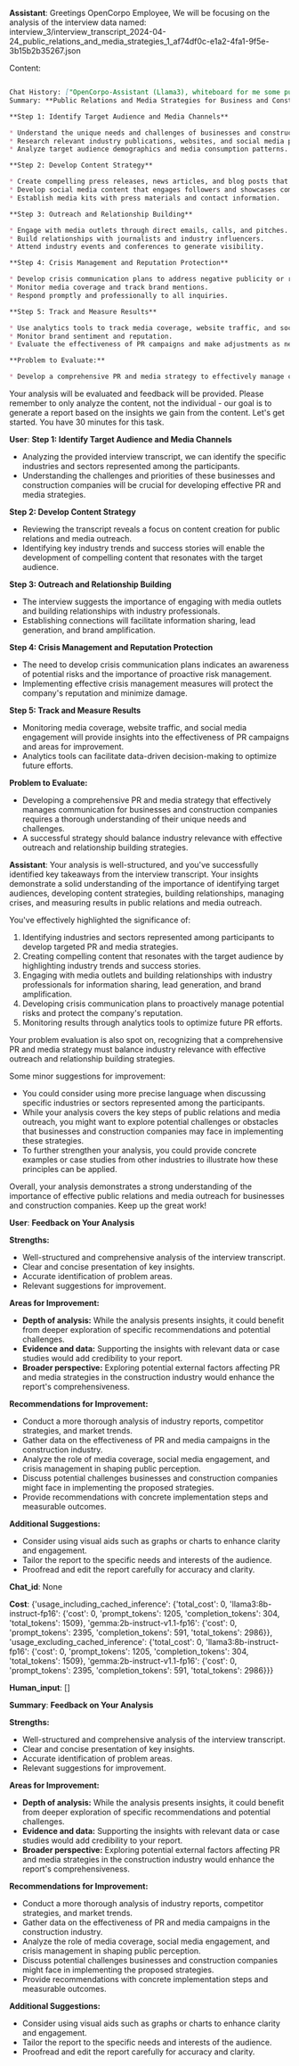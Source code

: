 **Assistant**: Greetings OpenCorpo Employee, We will be focusing on the analysis of the interview data named: interview_3/interview_transcript_2024-04-24_public_relations_and_media_strategies_1_af74df0c-e1a2-4fa1-9f5e-3b15b2b35267.json 


 Content: 

 ```md

 Chat History: ["OpenCorpo-Assistant (Llama3), whiteboard for me some public relations and media strategies. Propose a solution for business and construction management. I will evaluate your answers and give my feedback, then propose a problem to you. You will answer and I will evaluate. Let's now begin. You have 30 minutes.", '**Public Relations and Media Strategies for Business and Construction Management**\n\n**Step 1: Identify Target Audience and Media Channels**\n\n* Understand the unique needs and challenges of businesses and construction companies.\n* Research relevant industry publications, websites, and social media platforms.\n* Analyze target audience demographics and media consumption patterns.\n\n**Step 2: Develop Content Strategy**\n\n* Create compelling press releases, news articles, and blog posts that highlight industry trends, successes, and thought leadership.\n* Develop social media content that engages followers and showcases company culture.\n* Establish media kits with press materials and contact information.\n\n**Step 3: Outreach and Relationship Building**\n\n* Engage with media outlets through direct emails, calls, and pitches.\n* Build relationships with journalists and industry influencers.\n* Attend industry events and conferences to generate visibility.\n\n**Step 4: Crisis Management and Reputation Protection**\n\n* Develop crisis communication plans to address negative publicity or reputational risks.\n* Monitor media coverage and track brand mentions.\n* Respond promptly and professionally to all inquiries.\n\n**Step 5: Track and Measure Results**\n\n* Use analytics tools to track media coverage, website traffic, and social media engagement.\n* Monitor brand sentiment and reputation.\n* Evaluate the effectiveness of PR campaigns and make adjustments as needed.\n\n**Problem to Evaluate:**\n\n* Develop a comprehensive PR and media strategy to effectively manage communication efforts for businesses and construction companies in a competitive and dynamic industry.'] 
 Summary: **Public Relations and Media Strategies for Business and Construction Management**

**Step 1: Identify Target Audience and Media Channels**

* Understand the unique needs and challenges of businesses and construction companies.
* Research relevant industry publications, websites, and social media platforms.
* Analyze target audience demographics and media consumption patterns.

**Step 2: Develop Content Strategy**

* Create compelling press releases, news articles, and blog posts that highlight industry trends, successes, and thought leadership.
* Develop social media content that engages followers and showcases company culture.
* Establish media kits with press materials and contact information.

**Step 3: Outreach and Relationship Building**

* Engage with media outlets through direct emails, calls, and pitches.
* Build relationships with journalists and industry influencers.
* Attend industry events and conferences to generate visibility.

**Step 4: Crisis Management and Reputation Protection**

* Develop crisis communication plans to address negative publicity or reputational risks.
* Monitor media coverage and track brand mentions.
* Respond promptly and professionally to all inquiries.

**Step 5: Track and Measure Results**

* Use analytics tools to track media coverage, website traffic, and social media engagement.
* Monitor brand sentiment and reputation.
* Evaluate the effectiveness of PR campaigns and make adjustments as needed.

**Problem to Evaluate:**

* Develop a comprehensive PR and media strategy to effectively manage communication efforts for businesses and construction companies in a competitive and dynamic industry. 
``` 


 Your analysis will be evaluated and feedback will be provided. Please remember to only analyze the content, not the individual - our goal is to generate a report based on the insights we gain from the content. Let's get started. You have 30 minutes for this task.

**User**: **Step 1: Identify Target Audience and Media Channels**

- Analyzing the provided interview transcript, we can identify the specific industries and sectors represented among the participants.
- Understanding the challenges and priorities of these businesses and construction companies will be crucial for developing effective PR and media strategies.

**Step 2: Develop Content Strategy**

- Reviewing the transcript reveals a focus on content creation for public relations and media outreach.
- Identifying key industry trends and success stories will enable the development of compelling content that resonates with the target audience.

**Step 3: Outreach and Relationship Building**

- The interview suggests the importance of engaging with media outlets and building relationships with industry professionals.
- Establishing connections will facilitate information sharing, lead generation, and brand amplification.

**Step 4: Crisis Management and Reputation Protection**

- The need to develop crisis communication plans indicates an awareness of potential risks and the importance of proactive risk management.
- Implementing effective crisis management measures will protect the company's reputation and minimize damage.

**Step 5: Track and Measure Results**

- Monitoring media coverage, website traffic, and social media engagement will provide insights into the effectiveness of PR campaigns and areas for improvement.
- Analytics tools can facilitate data-driven decision-making to optimize future efforts.

**Problem to Evaluate:**

- Developing a comprehensive PR and media strategy that effectively manages communication for businesses and construction companies requires a thorough understanding of their unique needs and challenges.
- A successful strategy should balance industry relevance with effective outreach and relationship building strategies.

**Assistant**: Your analysis is well-structured, and you've successfully identified key takeaways from the interview transcript. Your insights demonstrate a solid understanding of the importance of identifying target audiences, developing content strategies, building relationships, managing crises, and measuring results in public relations and media outreach.

You've effectively highlighted the significance of:

1. Identifying industries and sectors represented among participants to develop targeted PR and media strategies.
2. Creating compelling content that resonates with the target audience by highlighting industry trends and success stories.
3. Engaging with media outlets and building relationships with industry professionals for information sharing, lead generation, and brand amplification.
4. Developing crisis communication plans to proactively manage potential risks and protect the company's reputation.
5. Monitoring results through analytics tools to optimize future PR efforts.

Your problem evaluation is also spot on, recognizing that a comprehensive PR and media strategy must balance industry relevance with effective outreach and relationship building strategies.

Some minor suggestions for improvement:

* You could consider using more precise language when discussing specific industries or sectors represented among the participants.
* While your analysis covers the key steps of public relations and media outreach, you might want to explore potential challenges or obstacles that businesses and construction companies may face in implementing these strategies.
* To further strengthen your analysis, you could provide concrete examples or case studies from other industries to illustrate how these principles can be applied.

Overall, your analysis demonstrates a strong understanding of the importance of effective public relations and media outreach for businesses and construction companies. Keep up the great work!

**User**: **Feedback on Your Analysis**

**Strengths:**

* Well-structured and comprehensive analysis of the interview transcript.
* Clear and concise presentation of key insights.
* Accurate identification of problem areas.
* Relevant suggestions for improvement.

**Areas for Improvement:**

* **Depth of analysis:** While the analysis presents insights, it could benefit from deeper exploration of specific recommendations and potential challenges.
* **Evidence and data:** Supporting the insights with relevant data or case studies would add credibility to your report.
* **Broader perspective:** Exploring potential external factors affecting PR and media strategies in the construction industry would enhance the report's comprehensiveness.

**Recommendations for Improvement:**

* Conduct a more thorough analysis of industry reports, competitor strategies, and market trends.
* Gather data on the effectiveness of PR and media campaigns in the construction industry.
* Analyze the role of media coverage, social media engagement, and crisis management in shaping public perception.
* Discuss potential challenges businesses and construction companies might face in implementing the proposed strategies.
* Provide recommendations with concrete implementation steps and measurable outcomes.

**Additional Suggestions:**

* Consider using visual aids such as graphs or charts to enhance clarity and engagement.
* Tailor the report to the specific needs and interests of the audience.
* Proofread and edit the report carefully for accuracy and clarity.

**Chat_id**: None

**Cost**: {'usage_including_cached_inference': {'total_cost': 0, 'llama3:8b-instruct-fp16': {'cost': 0, 'prompt_tokens': 1205, 'completion_tokens': 304, 'total_tokens': 1509}, 'gemma:2b-instruct-v1.1-fp16': {'cost': 0, 'prompt_tokens': 2395, 'completion_tokens': 591, 'total_tokens': 2986}}, 'usage_excluding_cached_inference': {'total_cost': 0, 'llama3:8b-instruct-fp16': {'cost': 0, 'prompt_tokens': 1205, 'completion_tokens': 304, 'total_tokens': 1509}, 'gemma:2b-instruct-v1.1-fp16': {'cost': 0, 'prompt_tokens': 2395, 'completion_tokens': 591, 'total_tokens': 2986}}}

**Human_input**: []

**Summary**: **Feedback on Your Analysis**

**Strengths:**

* Well-structured and comprehensive analysis of the interview transcript.
* Clear and concise presentation of key insights.
* Accurate identification of problem areas.
* Relevant suggestions for improvement.

**Areas for Improvement:**

* **Depth of analysis:** While the analysis presents insights, it could benefit from deeper exploration of specific recommendations and potential challenges.
* **Evidence and data:** Supporting the insights with relevant data or case studies would add credibility to your report.
* **Broader perspective:** Exploring potential external factors affecting PR and media strategies in the construction industry would enhance the report's comprehensiveness.

**Recommendations for Improvement:**

* Conduct a more thorough analysis of industry reports, competitor strategies, and market trends.
* Gather data on the effectiveness of PR and media campaigns in the construction industry.
* Analyze the role of media coverage, social media engagement, and crisis management in shaping public perception.
* Discuss potential challenges businesses and construction companies might face in implementing the proposed strategies.
* Provide recommendations with concrete implementation steps and measurable outcomes.

**Additional Suggestions:**

* Consider using visual aids such as graphs or charts to enhance clarity and engagement.
* Tailor the report to the specific needs and interests of the audience.
* Proofread and edit the report carefully for accuracy and clarity.

